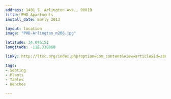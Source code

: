 ```yaml
---
address: 1401 S. Arlington Ave., 90019  
title: PHD Apartments
install_date: Early 2013

layout: location
image: "PHD-Arlington_m200.jpg"

latitude: 34.046151
longitude: -118.318068

linky: http://ltsc.org/index.php?option=com_content&view=article&id=288

tags:	
- Seating
- Plants
- Tables
- Benches

---
```

